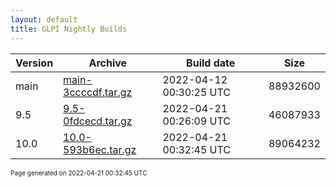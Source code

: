 ```yaml
---
layout: default
title: GLPI Nightly Builds
---
```


Version|Archive|Build date|Size
---|---|---|---
main|[main-3ccccdf.tar.gz](main-3ccccdf.tar.gz)|2022-04-12 00:30:25 UTC|88932600
9.5|[9.5-0fdcecd.tar.gz](9.5-0fdcecd.tar.gz)|2022-04-21 00:26:09 UTC|46087933
10.0|[10.0-593b6ec.tar.gz](10.0-593b6ec.tar.gz)|2022-04-21 00:32:45 UTC|89064232

<font size="1">Page generated on 2022-04-21 00:32:45 UTC</font>
